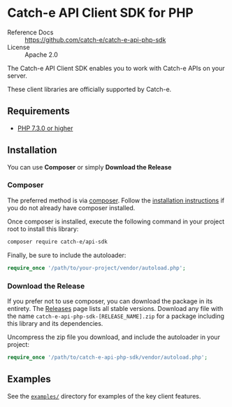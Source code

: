 # Catch-e API Client SDK for PHP #

<dl>
  <dt>Reference Docs</dt><dd><a href="https://github.com/catch-e/catch-e-api-php-sdk">https://github.com/catch-e/catch-e-api-php-sdk</a></dd>
  <dt>License</dt><dd>Apache 2.0</dd>
</dl>

The Catch-e API Client SDK enables you to work with Catch-e APIs on your server.

These client libraries are officially supported by Catch-e.

## Requirements ##
* [PHP 7.3.0 or higher](https://www.php.net/)

## Installation ##

You can use **Composer** or simply **Download the Release**

### Composer

The preferred method is via [composer](https://getcomposer.org/). Follow the
[installation instructions](https://getcomposer.org/doc/00-intro.md) if you do not already have
composer installed.

Once composer is installed, execute the following command in your project root to install this library:

```sh
composer require catch-e/api-sdk
```

Finally, be sure to include the autoloader:

```php
require_once '/path/to/your-project/vendor/autoload.php';
```

### Download the Release

If you prefer not to use composer, you can download the package in its entirety. The [Releases](https://github.com/catch-e/catch-e-api-php-sdk/releases) page lists all stable versions. Download any file
with the name `catch-e-api-php-sdk-[RELEASE_NAME].zip` for a package including this library and its dependencies.

Uncompress the zip file you download, and include the autoloader in your project:

```php
require_once '/path/to/catch-e-api-php-sdk/vendor/autoload.php';
```

## Examples ##
See the [`examples/`](examples) directory for examples of the key client features.
